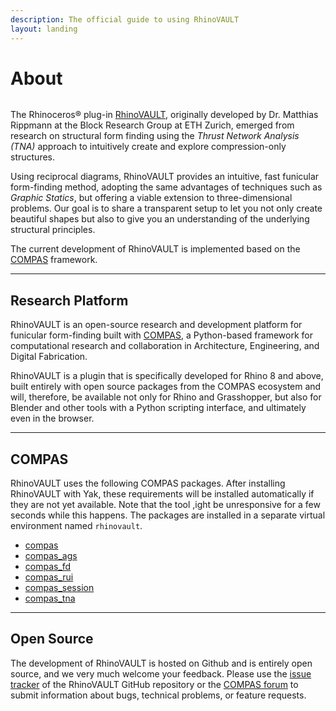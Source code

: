 ```yaml
---
description: The official guide to using RhinoVAULT
layout: landing
---
```


# About

<figure><img src=".gitbook/assets/RV_splash.jpg" alt=""><figcaption></figcaption></figure>

The Rhinoceros® plug-in [RhinoVAULT](https://www.food4rhino.com/en/app/rhinovault), originally developed by Dr. Matthias Rippmann at the Block Research Group at ETH Zurich, emerged from research on structural form finding using the _Thrust Network Analysis (TNA)_ approach to intuitively create and explore compression-only structures.

Using reciprocal diagrams, RhinoVAULT provides an intuitive, fast funicular form-finding method, adopting the same advantages of techniques such as _Graphic Statics_, but offering a viable extension to three-dimensional problems. Our goal is to share a transparent setup to let you not only create beautiful shapes but also to give you an understanding of the underlying structural principles.

The current development of RhinoVAULT is implemented based on the [COMPAS](https://compas-dev.github.io/) framework.

***

## Research Platform <a href="#research-platform" id="research-platform"></a>

‌RhinoVAULT is an open-source research and development platform for funicular form-finding built with [COMPAS](https://compas-dev.github.io/), a Python-based framework for computational research and collaboration in Architecture, Engineering, and Digital Fabrication.

RhinoVAULT is a plugin that is specifically developed for Rhino 8 and above, built entirely with open source packages from the COMPAS ecosystem and will, therefore, be available not only for Rhino and Grasshopper, but also for Blender and other tools with a Python scripting interface, and ultimately even in the browser.

***

## COMPAS

RhinoVAULT uses the following COMPAS packages. After installing RhinoVAULT with Yak, these requirements will be installed automatically if they are not yet available. Note that the tool ,ight be unresponsive for a few seconds while this happens. The packages are installed in a separate virtual environment named `rhinovault`.

* [compas](https://github.com/compas-dev/compas)
* [compas\_ags](https://github.com/blockresearchgroup/compas\_fd)
* [compas\_fd](https://github.com/blockresearchgroup/compas\_fd)
* [compas\_rui](https://github.com/blockresearchgroup/compas\_rui)
* [compas\_session](https://github.com/blockresearchgroup/compas\_session)
* [compas\_tna](https://github.com/blockresearchgroup/compas\_dr)

***

## Open Source

The development of RhinoVAULT is hosted on Github and is entirely open source, and we very much welcome your feedback. Please use the [issue tracker](https://github.com/BlockResearchGroup/compas-RV/issues) of the RhinoVAULT GitHub repository or the [COMPAS forum](https://forum.compas-framework.org/) to submit information about bugs, technical problems, or feature requests.
